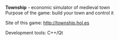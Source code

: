 <b>Township</b> - economic simulator of medieval town <br>
Purpose of the game: build your town and control it <br>

Site of this game: http://township.hol.es <br>

Development tools: C++/Qt

